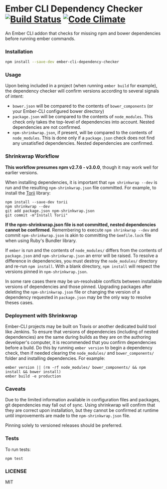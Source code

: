 Ember CLI Dependency Checker [![Build Status](https://travis-ci.org/quaertym/ember-cli-dependency-checker.svg?branch=master)](https://travis-ci.org/quaertym/ember-cli-dependency-checker) [![Code Climate](https://codeclimate.com/github/quaertym/ember-cli-dependency-checker/badges/gpa.svg)](https://codeclimate.com/github/quaertym/ember-cli-dependency-checker)
============================

An Ember CLI addon that checks for missing npm and bower dependencies before running ember commands.

### Installation

```bash
npm install --save-dev ember-cli-dependency-checker
```

### Usage

Upon being included in a project (when running `ember build` for example), the dependency checker
will confirm versions according to several signals of intent:

* `bower.json` will be compared to the contents of `bower_components` (or your Ember-CLI
  configured bower directory)
* `package.json` will be compared to the contents of `node_modules`. This check only
  takes the top-level of dependencies into account. Nested dependencies are not confirmed.
* `npm-shrinkwrap.json`, if present, will be compared to the contents of `node_modules`. This
  is done only if a `package.json` check does not find any unsatisfied dependencies. Nested
  dependencies are confirmed.

### Shrinkwrap Workflow

**This workflow presumes npm v2.7.6 - v3.0.0**, though it may work well for earlier versions.

When installing dependencies, it is important that `npm shrinkwrap --dev` is run and the resulting
`npm-shrinkwrap.json` file committed. For example, to install the [Torii](https://github.com/Vestorly/torii)
library:

```
npm install --save-dev torii
npm shrinkwrap --dev
git add package.json npm-shrinkwrap.json
git commit -m"Install Torii"
```

**If the npm-shrinkwrap.json file is not committed, nested dependencies cannot be confirmed**.
Remembering to execute `npm shrinkwrap --dev` and commit `npm-shrinkwrap.json` is akin to committing
the `Gemfile.lock` file when using Ruby's Bundler library.

If `ember` is run and the contents of `node_modules/` differs from the contents of `package.json`
and `npm-shrinkwrap.json` an error will be raised. To resolve a difference in dependencies,
you must destroy the `node_modules/` directory and re-run `npm install`. With a blank
directory, `npm install` will respect the versions pinned in `npm-shrinkwrap.json`.

In some rare cases there may be un-resolvable conflicts between installable versions of
dependencies and those pinned. Upgrading packages after deleting the `npm-shrinkwrap.json`
file or changing the version of a dependency requested in `package.json` may be the only
way to resolve theses cases.

### Deployment with Shrinkwrap

Ember-CLI projects may be built on Travis or another dedicated build tool like Jenkins. To
ensure that versions of dependencies (including of nested dependencies) are the same during
builds as they are on the authoring developer's computer, it is recommended
that you confirm dependencies before a build. Do this by running `ember version` to
begin a dependency check, then if needed clearing the `node_modules/` and `bower_components/` folder
and installing dependencies. For example:

```
ember version || (rm -rf node_modules/ bower_components/ && npm install && bower install)
ember build -e production
```

### Caveats

Due to the limited information available in configuration files and packages, git
dependencies may fall out of sync. Using shrinkwrap will confirm that they are correct
upon installation, but they cannot be confirmed at runtime until improvements are
made to the `npm-shrinkwrap.json` file.

Pinning solely to versioned releases should be preferred.

### Tests

To run tests:

`npm test`

### LICENSE

MIT
